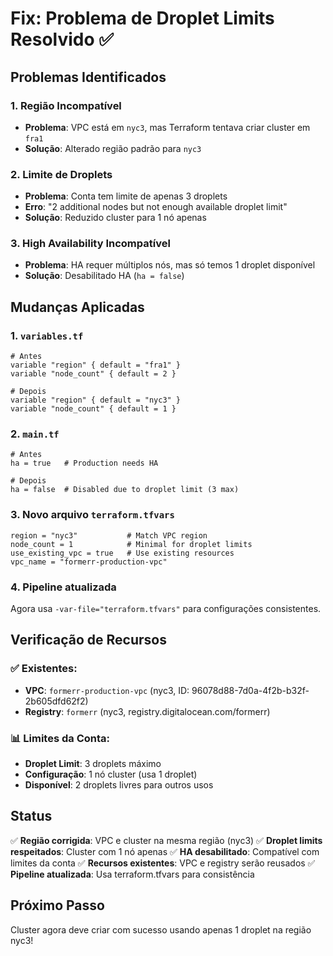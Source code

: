 # Fix: Problema de Droplet Limits Resolvido ✅

## Problemas Identificados

### 1. Região Incompatível
- **Problema**: VPC está em `nyc3`, mas Terraform tentava criar cluster em `fra1`
- **Solução**: Alterado região padrão para `nyc3`

### 2. Limite de Droplets
- **Problema**: Conta tem limite de apenas 3 droplets
- **Erro**: "2 additional nodes but not enough available droplet limit"
- **Solução**: Reduzido cluster para 1 nó apenas

### 3. High Availability Incompatível
- **Problema**: HA requer múltiplos nós, mas só temos 1 droplet disponível
- **Solução**: Desabilitado HA (`ha = false`)

## Mudanças Aplicadas

### 1. `variables.tf`
```hcl
# Antes
variable "region" { default = "fra1" }
variable "node_count" { default = 2 }

# Depois  
variable "region" { default = "nyc3" }
variable "node_count" { default = 1 }
```

### 2. `main.tf`
```hcl
# Antes
ha = true   # Production needs HA

# Depois
ha = false  # Disabled due to droplet limit (3 max)
```

### 3. Novo arquivo `terraform.tfvars`
```hcl
region = "nyc3"           # Match VPC region
node_count = 1            # Minimal for droplet limits
use_existing_vpc = true   # Use existing resources
vpc_name = "formerr-production-vpc"
```

### 4. Pipeline atualizada
Agora usa `-var-file="terraform.tfvars"` para configurações consistentes.

## Verificação de Recursos

### ✅ Existentes:
- **VPC**: `formerr-production-vpc` (nyc3, ID: 96078d88-7d0a-4f2b-b32f-2b605dfd62f2)
- **Registry**: `formerr` (nyc3, registry.digitalocean.com/formerr)

### 📊 Limites da Conta:
- **Droplet Limit**: 3 droplets máximo
- **Configuração**: 1 nó cluster (usa 1 droplet)
- **Disponível**: 2 droplets livres para outros usos

## Status
✅ **Região corrigida**: VPC e cluster na mesma região (nyc3)
✅ **Droplet limits respeitados**: Cluster com 1 nó apenas
✅ **HA desabilitado**: Compatível com limites da conta
✅ **Recursos existentes**: VPC e registry serão reusados
✅ **Pipeline atualizada**: Usa terraform.tfvars para consistência

## Próximo Passo
Cluster agora deve criar com sucesso usando apenas 1 droplet na região nyc3!
